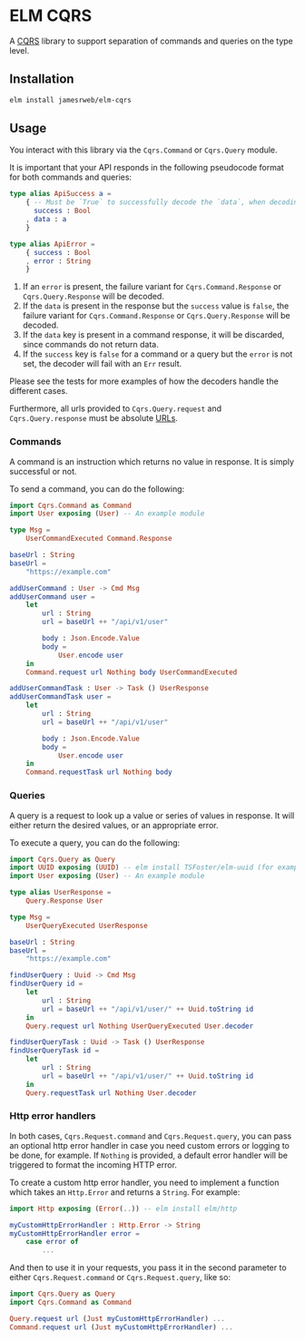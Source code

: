 # ELM CQRS

A [CQRS](https://en.wikipedia.org/wiki/Command_Query_Responsibility_Segregation) library to support separation of commands and queries on the type level.

## Installation

```sh
elm install jamesrweb/elm-cqrs
```

## Usage

You interact with this library via the `Cqrs.Command` or `Cqrs.Query` module.

It is important that your API responds in the following pseudocode format for both commands and queries:

```elm
type alias ApiSuccess a =
    { -- Must be `True` to successfully decode the `data`, when decoding occurs
      success : Bool
    , data : a
    }

type alias ApiError =
    { success : Bool
    , error : String
    }
```

1. If an `error` is present, the failure variant for `Cqrs.Command.Response` or `Cqrs.Query.Response` will be decoded.
2. If the `data` is present in the response but the `success` value is `false`, the failure variant for `Cqrs.Command.Response` or `Cqrs.Query.Response` will be decoded.
3. If the `data` key is present in a command response, it will be discarded, since commands do not return data.
4. If the `success` key is `false` for a command or a query but the `error` is not set, the decoder will fail with an `Err` result.

Please see the tests for more examples of how the decoders handle the different cases.

Furthermore, all urls provided to `Cqrs.Query.request` and `Cqrs.Query.response` must be absolute [URLs](https://en.wikipedia.org/wiki/URL#Syntax).

### Commands

A command is an instruction which returns no value in response. It is simply successful or not.

To send a command, you can do the following:

```elm
import Cqrs.Command as Command
import User exposing (User) -- An example module

type Msg =
    UserCommandExecuted Command.Response

baseUrl : String
baseUrl =
    "https://example.com"

addUserCommand : User -> Cmd Msg
addUserCommand user =
    let
        url : String
        url = baseUrl ++ "/api/v1/user"

        body : Json.Encode.Value
        body =
            User.encode user
    in
    Command.request url Nothing body UserCommandExecuted

addUserCommandTask : User -> Task () UserResponse
addUserCommandTask user =
    let
        url : String
        url = baseUrl ++ "/api/v1/user"

        body : Json.Encode.Value
        body =
            User.encode user
    in
    Command.requestTask url Nothing body
```

### Queries

A query is a request to look up a value or series of values in response. It will either return the desired values, or an appropriate error.

To execute a query, you can do the following:

```elm
import Cqrs.Query as Query
import UUID exposing (UUID) -- elm install TSFoster/elm-uuid (for example)
import User exposing (User) -- An example module

type alias UserResponse =
    Query.Response User

type Msg =
    UserQueryExecuted UserResponse

baseUrl : String
baseUrl =
    "https://example.com"

findUserQuery : Uuid -> Cmd Msg
findUserQuery id =
    let
        url : String
        url = baseUrl ++ "/api/v1/user/" ++ Uuid.toString id
    in
    Query.request url Nothing UserQueryExecuted User.decoder

findUserQueryTask : Uuid -> Task () UserResponse
findUserQueryTask id =
    let
        url : String
        url = baseUrl ++ "/api/v1/user/" ++ Uuid.toString id
    in
    Query.requestTask url Nothing User.decoder
```

### Http error handlers

In both cases, `Cqrs.Request.command` and `Cqrs.Request.query`, you can pass an optional http error handler in case you need custom errors or logging to be done, for example. If `Nothing` is provided, a default error handler will be triggered to format the incoming HTTP error.

To create a custom http error handler, you need to implement a function which takes an `Http.Error` and returns a `String`. For example:

```elm
import Http exposing (Error(..)) -- elm install elm/http

myCustomHttpErrorHandler : Http.Error -> String
myCustomHttpErrorHandler error =
    case error of
        ...
```

And then to use it in your requests, you pass it in the second parameter to either `Cqrs.Request.command` or `Cqrs.Request.query`, like so:

```elm
import Cqrs.Query as Query
import Cqrs.Command as Command

Query.request url (Just myCustomHttpErrorHandler) ...
Command.request url (Just myCustomHttpErrorHandler) ...
```
